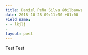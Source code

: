 ```yaml
---
title: Daniel Peña Silva @bilbaows
date: 2018-10-28 09:11:00 +01:00
Field name:
- - lkjlj
- 
layout: post
---
```


Test Test